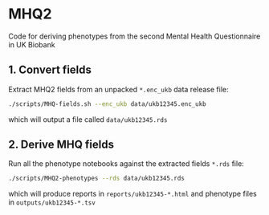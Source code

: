 # MHQ2
 Code for deriving phenotypes from the second Mental Health Questionnaire in UK Biobank

## 1. Convert fields

Extract MHQ2 fields from an unpacked `*.enc_ukb` data release file:

```sh
./scripts/MHQ-fields.sh --enc_ukb data/ukb12345.enc_ukb
```

which will output a file called `data/ukb12345.rds`

## 2. Derive MHQ fields

Run all the phenotype notebooks against the extracted fields `*.rds` file:

```sh
./scripts/MHQ2-phenotypes --rds data/ukb12345.rds
```

which will produce reports in `reports/ukb12345-*.html` and phenotype files in `outputs/ukb12345-*.tsv`